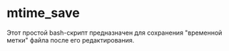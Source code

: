 # mtime_save
Этот простой bash-скрипт предназначен для сохранения "временной метки" файла после его редактирования.
